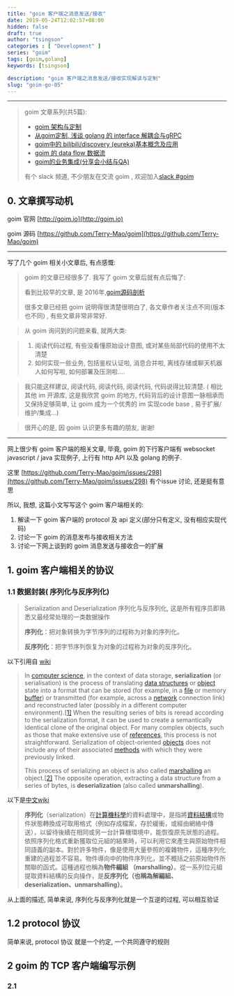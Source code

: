 ```yaml
---
title: "goim 客户端之消息发送/接收"
date: 2019-05-24T12:02:57+08:00
hidden: false
draft: true
author: "tsingson"
categories : [ "Development" ]
series: "goim"
tags: [goim,golang]
keywords: [tsingson]

description: "goim 客户端之消息发送/接收实现解读与定制"
slug: "goim-go-05"
---
```


----


> goim 文章系列(共5篇):
> * [goim 架构与定制](/tech/goim-go-01/index.html)
> * [从goim定制, 浅谈 golang 的 interface 解耦合与gRPC](/tech/goim-go-02/index.html)
> * [goim中的 bilibili/discovery (eureka)基本概念及应用](/tech/goim-go-03/index.html)
> * [goim 的 data flow 数据流](/tech/goim-go-04/index.html)
> * [goim的业务集成(分享会小结与QA)](/tech/goim-go-06/index.html)
>
>  有个 slack 频道, 不少朋友在交流 goim , 欢迎加入[slack #goim](https://join.slack.com/t/reading-go/shared_invite/enQtMjgwNTU5MTE5NjgxLTA5NDQwYzE4NGNhNDI3N2E0ZmYwOGM2MWNjMDUyNjczY2I0OThiNzA5ZTk0MTc1MGYyYzk0NTA0MjM4OTZhYWE)






## 0. 文章撰写动机

goim 官网 [http://goim.io](http://goim.io)

goim 源码 [https://github.com/Terry-Mao/goim](https://github.com/Terry-Mao/goim)

___

写了几个 goim 相关小文章后, 有点感慨:
> goim 的文章已经很多了.
> 我写了 goim 文章后就有点后悔了: 
>
> 看到比较早的文章, 是 2016年,[goim源码剖析](https://laohanlinux.github.io/2016/12/22/goim源码剖析/)
>
> 很多文章已经把 goim 说明得很清楚很明白了, 各文章作者关注点不同(版本也不同) , 有些文章非常非常好.

> 从 goim 询问到的问题来看, 就两大类:

> 1. 阅读代码过程, 有些没看懂原始设计意图, 或对某些局部代码的使用不太清楚
> 2. 如何实现一些业务, 包括鉴权认证啦, 消息合并啦, 离线存储或聊天机器人如何写啦, 如何部署及压测啦....

> 我只能这样建议, 阅读代码, 阅读代码, 阅读代码, 代码说得比较清楚. ( 相比其他 im 开源库, 这是我欣赏 goim 的地方, 代码背后的设计意图一脉相承而又保持足够简单, 让 goim 成为一个优秀的 im 实现code base , 易于扩展/维护/集成...)

> 很开心的是, 因 goim 认识更多有趣的朋友, 谢谢!

----

网上很少有 goim 客户端的相关文章, 毕竟, goim 的下行客户端有 websocket javascript / java 实现例子, 上行有 http API 以及 golang 的例子.

这里 [https://github.com/Terry-Mao/goim/issues/298](https://github.com/Terry-Mao/goim/issues/298) 有个issue 讨论, 还是挺有意思

所以, 我想, 这篇小文写写这个 goim 客户端相关的:
1. 解读一下 goim 客户端的 protocol 及 api 定义(部分只有定义, 没有相应实现代码)
2. 讨论一下 goim 的消息发布与接收相关方法
3. 讨论一下网上谈到的 goim 消息发送与接收合一的扩展



## 1. goim 客户端相关的协议
### 1.1 数据封装( 序列化与反序列化)

> Serialization and Deserialization 序列化与反序列化, 这是所有程序员即熟悉又最经常处理的一类数据操作
>
> **序列化**：把对象转换为字节序列的过程称为对象的序列化。
>
> **反序列化**：把字节序列恢复为对象的过程称为对象的反序列化。

以下引用自 [wiki](https://en.wikipedia.org/wiki/Serialization)

> In [computer science](https://en.wikipedia.org/wiki/Computer_science), in the context of data storage, **serialization** (or serialisation) is the process of translating [data structures](https://en.wikipedia.org/wiki/Data_structure) or [object](https://en.wikipedia.org/wiki/Object_(computer_science)) state into a format that can be stored (for example, in a [file](https://en.wikipedia.org/wiki/Computer_file) or memory [buffer](https://en.wikipedia.org/wiki/Data_buffer)) or transmitted (for example, across a [network](https://en.wikipedia.org/wiki/Computer_network) connection link) and reconstructed later (possibly in a different computer environment).[[1\]](https://en.wikipedia.org/wiki/Serialization#cite_note-1) When the resulting series of bits is reread according to the serialization format, it can be used to create a semantically identical clone of the original object. For many complex objects, such as those that make extensive use of [references](https://en.wikipedia.org/wiki/Reference_(computer_science)), this process is not straightforward. Serialization of object-oriented [objects](https://en.wikipedia.org/wiki/Object_(computer_science)) does not include any of their associated [methods](https://en.wikipedia.org/wiki/Method_(computer_science)) with which they were previously linked.
>
> This process of serializing an object is also called [marshalling](https://en.wikipedia.org/wiki/Marshalling_(computer_science)) an object.[[2\]](https://en.wikipedia.org/wiki/Serialization#cite_note-2) The opposite operation, extracting a data structure from a series of bytes, is **deserialization** (also called **unmarshalling**).

以下是[中文wiki](https://zh.wikipedia.org/wiki/序列化)

> **序列化**（serialization）在[計算機科學](https://zh.wikipedia.org/wiki/計算機科學)的資料處理中，是指將[資料結構](https://zh.wikipedia.org/wiki/資料結構)或物件狀態轉換成可取用格式（例如存成檔案，存於緩衝，或經由網絡中傳送），以留待後續在相同或另一台計算機環境中，能恢復原先狀態的過程。依照序列化格式重新獲取位元組的結果時，可以利用它來產生與原始物件相同語義的副本。對於許多物件，像是使用大量參照的複雜物件，這種序列化重建的過程並不容易。物件導向中的物件序列化，並不概括之前原始物件所關聯的函式。這種過程也稱為**物件編組 （marshalling）**。從一系列位元組提取資料結構的反向操作，是**反序列化（也稱為解編組、deserialization、unmarshalling）**。



从上面的描述, 简单来说, 序列化与反序列化就是一个互逆的过程, 可以相互验证

## 1.2  protocol 协议 
简单来说, protocol 协议 就是一个约定, 一个共同遵守的规则

## 2  goim 的 TCP 客户端编写示例
### 2.1 


